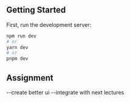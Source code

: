 ## Getting Started

First, run the development server:

```bash
npm run dev
# or
yarn dev
# or
pnpm dev
```
## Assignment

--create better ui
--integrate with next lectures
